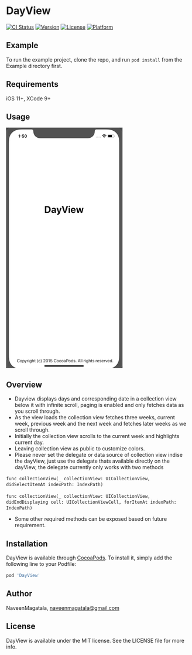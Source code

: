 # DayView

[![CI Status](https://img.shields.io/travis/NaveenMagatala/DayView.svg?style=flat)](https://travis-ci.org/NaveenMagatala/DayView)
[![Version](https://img.shields.io/cocoapods/v/DayView.svg?style=flat)](https://cocoapods.org/pods/DayView)
[![License](https://img.shields.io/cocoapods/l/DayView.svg?style=flat)](https://cocoapods.org/pods/DayView)
[![Platform](https://img.shields.io/cocoapods/p/DayView.svg?style=flat)](https://cocoapods.org/pods/DayView)

## Example

To run the example project, clone the repo, and run `pod install` from the Example directory first.

## Requirements

iOS 11+, XCode 9+

## Usage

![](dayView.gif)

## Overview

* Dayview displays days and corresponding date in a collection view below it with infinite scroll, paging is enabled and only fetches data as you scroll through.
* As the view loads the collection view fetches three weeks, current week, previous week and the next week and fetches later weeks as we scroll through.
* Initially the collection view scrolls to the current week and highlights current day.
* Leaving collection view as public to customize colors.
* Please never set the delegate or data source of collection view indise the dayView, just use the delegate thats available directly on the dayView, the delegate currently only works with two methods

```
func collectionView(_ collectionView: UICollectionView, didSelectItemAt indexPath: IndexPath)

func collectionView(_ collectionView: UICollectionView, didEndDisplaying cell: UICollectionViewCell, forItemAt indexPath: IndexPath)

```
* Some other required methods can be exposed based on future requirement.


## Installation

DayView is available through [CocoaPods](https://cocoapods.org). To install
it, simply add the following line to your Podfile:

```ruby
pod 'DayView'
```

## Author

NaveenMagatala, naveenmagatala@gmail.com

## License

DayView is available under the MIT license. See the LICENSE file for more info.
